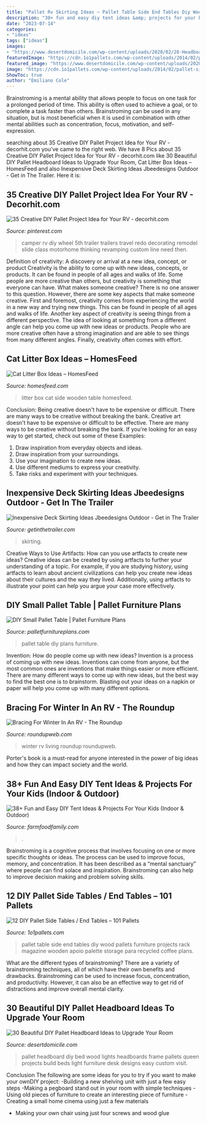 ```yaml
---
title: "Pallet Rv Skirting Ideas ~ Pallet Table Side End Tables Diy Wood Pallets Furniture Projects Rack Magazine Wooden Apoio Palette Storage Para Recycled Coffee Plans"
description: "38+ fun and easy diy tent ideas &amp; projects for your kids (indoor &amp; outdoor)"
date: "2023-07-14"
categories:
- "ideas"
tags: ["ideas"]
images:
- "https://www.desertdomicile.com/wp-content/uploads/2020/02/28-Headboard-with-Cut-Out.jpg"
featuredImage: "https://cdn.1o1pallets.com/wp-content/uploads/2014/02/pallet-side-table-8.jpg"
featured_image: "https://www.desertdomicile.com/wp-content/uploads/2020/02/28-Headboard-with-Cut-Out.jpg"
image: "https://cdn.1o1pallets.com/wp-content/uploads/2014/02/pallet-side-table-8.jpg"
ShowToc: true
author: "Emiliano Cole"
---
```



Brainstroming is a mental ability that allows people to focus on one task for a prolonged period of time. This ability is often used to achieve a goal, or to complete a task faster than others. Brainstroming can be used in any situation, but is most beneficial when it is used in combination with other mental abilities such as concentration, focus, motivation, and self-expression.

	

		
searching about 35 Creative DIY Pallet Project Idea for Your RV - decorhit.com you've came to the right web. We have 8 Pics about 35 Creative DIY Pallet Project Idea for Your RV - decorhit.com like 30 Beautiful DIY Pallet Headboard Ideas to Upgrade Your Room, Cat Litter Box Ideas – HomesFeed and also Inexpensive Deck Skirting Ideas Jbeedesigns Outdoor - Get in The Trailer. Here it is:
		
    
## 35 Creative DIY Pallet Project Idea For Your RV - Decorhit.com

<img loading=lazy src="https://i.pinimg.com/originals/b7/0a/26/b70a26eabcf5c5430a179e6e61814cb2.jpg" onerror="this.onerror=null;this.src='https://tse4.mm.bing.net/th?id=OIP.aI8NZUAnJzbtmFe2h2A6RQHaJ6&amp;pid=15.1';" alt="35 Creative DIY Pallet Project Idea for Your RV - decorhit.com">

_Source: pinterest.com_

>camper rv diy wheel 5th trailer trailers travel redo decorating remodel slide class motorhome thinking revamping custom line need then. 

	

Definition of creativity: A discovery or arrival at a new idea, concept, or product
Creativity is the ability to come up with new ideas, concepts, or products. It can be found in people of all ages and walks of life. Some people are more creative than others, but creativity is something that everyone can have. What makes someone creative? There is no one answer to this question. However, there are some key aspects that make someone creative. First and foremost, creativity comes from experiencing the world in a new way and trying new things. This can be found in people of all ages and walks of life. Another key aspect of creativity is seeing things from a different perspective. The idea of looking at something from a different angle can help you come up with new ideas or products. People who are more creative often have a strong imagination and are able to see things from many different angles. Finally, creativity often comes with effort.

    
## Cat Litter Box Ideas – HomesFeed

<img loading=lazy src="http://homesfeed.com/wp-content/uploads/2015/12/Cat-Litter-Box-Ideas-In-Wooden-Side-Table.jpg" onerror="this.onerror=null;this.src='https://tse3.mm.bing.net/th?id=OIP.N-4sY0PXRO9hZc37IWFGkAHaHa&amp;pid=15.1';" alt="Cat Litter Box Ideas – HomesFeed">

_Source: homesfeed.com_

>litter box cat side wooden table homesfeed. 

	

Conclusion: Being creative doesn't have to be expensive or difficult. There are many ways to be creative without breaking the bank.
Creative art doesn't have to be expensive or difficult to be effective. There are many ways to be creative without breaking the bank. If you're looking for an easy way to get started, check out some of these Examples: 
1. Draw inspiration from everyday objects and ideas.
2. Draw inspiration from your surroundings.
3. Use your imagination to create new ideas. 
4. Use different mediums to express your creativity.
5. Take risks and experiment with your techniques.

    
## Inexpensive Deck Skirting Ideas Jbeedesigns Outdoor - Get In The Trailer

<img loading=lazy src="https://cdn.getinthetrailer.com/wp-content/uploads/inexpensive-deck-skirting-ideas-jbeedesigns-outdoor_106520.jpg" onerror="this.onerror=null;this.src='https://tse3.mm.bing.net/th?id=OIP.y_mz7RXvmxJQqOeHJka9PwHaFj&amp;pid=15.1';" alt="Inexpensive Deck Skirting Ideas Jbeedesigns Outdoor - Get in The Trailer">

_Source: getinthetrailer.com_

>skirting. 

	

Creative Ways to Use Artifacts: How can you use artfacts to create new ideas?
Creative ideas can be created by using artfacts to further your understanding of a topic. For example, if you are studying history, using artfacts to learn about ancient civilizations can help you create new ideas about their cultures and the way they lived. Additionally, using artfacts to illustrate your point can help you argue your case more effectively.

    
## DIY Small Pallet Table | Pallet Furniture Plans

<img loading=lazy src="http://palletfurnitureplans.com/wp-content/uploads/2014/02/small-pallet-table-1.jpg" onerror="this.onerror=null;this.src='https://tse4.mm.bing.net/th?id=OIP.LZcuafiZ5PjlfOM5fttECAHaJ4&amp;pid=15.1';" alt="DIY Small Pallet Table | Pallet Furniture Plans">

_Source: palletfurnitureplans.com_

>pallet table diy plans furniture. 

	

Invention: How do people come up with new ideas?
Invention is a process of coming up with new ideas. Inventions can come from anyone, but the most common ones are inventions that make things easier or more efficient. There are many different ways to come up with new ideas, but the best way to find the best one is to brainstorm. Blasting out your ideas on a napkin or paper will help you come up with many different options.

    
## Bracing For Winter In An RV - The Roundup

<img loading=lazy src="https://www.roundupweb.com/home/cms_data/dfault/photos/stories/id/4/9/112220111725860616849/s_top" onerror="this.onerror=null;this.src='https://tse3.mm.bing.net/th?id=OIP.OT9tDAQiBaWHUKoFpbesogHaE4&amp;pid=15.1';" alt="Bracing For Winter In An RV - The Roundup">

_Source: roundupweb.com_

>winter rv living roundup roundupweb. 

	

Porter's book is a must-read for anyone interested in the power of big ideas and how they can impact society and the world.

    
## 38+ Fun And Easy DIY Tent Ideas &amp; Projects For Your Kids (Indoor &amp; Outdoor)

<img loading=lazy src="https://farmfoodfamily.com/wp-content/uploads/2020/02/27-diy-tent-for-kids-768x1024.jpg" onerror="this.onerror=null;this.src='https://tse4.mm.bing.net/th?id=OIP.roaMeLHDqDOAyicjZ5wJfwHaJ4&amp;pid=15.1';" alt="38+ Fun and Easy DIY Tent Ideas &amp; Projects For Your Kids (Indoor &amp; Outdoor)">

_Source: farmfoodfamily.com_

>. 

	

Brainstroming is a cognitive process that involves focusing on one or more specific thoughts or ideas. The process can be used to improve focus, memory, and concentration. It has been described as a “mental sanctuary” where people can find solace and inspiration. Brainstroming can also help to improve decision making and problem solving skills.

    
## 12 DIY Pallet Side Tables / End Tables – 101 Pallets

<img loading=lazy src="https://cdn.1o1pallets.com/wp-content/uploads/2014/02/pallet-side-table-8.jpg" onerror="this.onerror=null;this.src='https://tse2.mm.bing.net/th?id=OIP.GYYJQjZCndE5_Tyz-5a3eAHaJ4&amp;pid=15.1';" alt="12 DIY Pallet Side Tables / End Tables – 101 Pallets">

_Source: 1o1pallets.com_

>pallet table side end tables diy wood pallets furniture projects rack magazine wooden apoio palette storage para recycled coffee plans. 

	

What are the different types of brainstroming?
There are a variety of brainstroming techniques, all of which have their own benefits and drawbacks. Brainstroming can be used to increase focus, concentration, and productivity. However, it can also be an effective way to get rid of distractions and improve overall mental clarity.

    
## 30 Beautiful DIY Pallet Headboard Ideas To Upgrade Your Room

<img loading=lazy src="https://www.desertdomicile.com/wp-content/uploads/2020/02/28-Headboard-with-Cut-Out.jpg" onerror="this.onerror=null;this.src='https://tse2.mm.bing.net/th?id=OIP.o0sjyzHYSDioUL-B5tuuMQHaJ4&amp;pid=15.1';" alt="30 Beautiful DIY Pallet Headboard Ideas to Upgrade Your Room">

_Source: desertdomicile.com_

>pallet headboard diy bed wood lights headboards frame pallets queen projects build beds light furniture desk designs easy custom visit. 

	

Conclusion
The following are some ideas for you to try if you want to make your ownDIY project: 
-Building a new shelving unit with just a few easy steps 
-Making a pegboard stand out in your room with simple techniques 
-Using old pieces of furniture to create an interesting piece of furniture 
-Creating a small home cinema using just a few materials 
- Making your own chair using just four screws and wood glue

